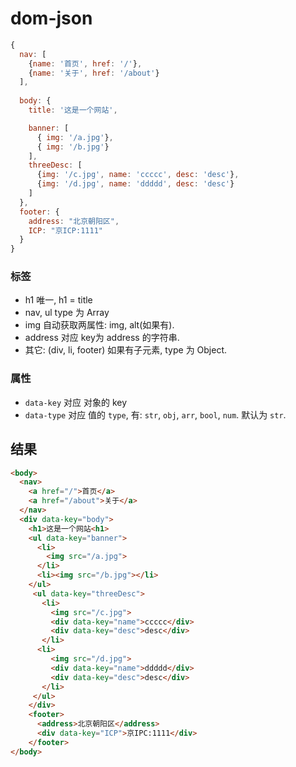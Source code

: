 # dom-json

```js
{
  nav: [
    {name: '首页', href: '/'},
    {name: '关于', href: '/about'}
  ],
  
  body: {
    title: '这是一个网站',

    banner: [
      { img: '/a.jpg'},
      { img: '/b.jpg'}
    ],
    threeDesc: [
      {img: '/c.jpg', name: 'ccccc', desc: 'desc'},
      {img: '/d.jpg', name: 'ddddd', desc: 'desc'}
    ]
  },
  footer: {
    address: "北京朝阳区",
    ICP: "京ICP:1111"
  }
}

```
### 标签
- h1 唯一, h1 = title
- nav, ul type 为 Array
- img 自动获取两属性: img, alt(如果有).
- address 对应 key为 address 的字符串.
- 其它: (div, li, footer) 如果有子元素, type 为 Object.
### 属性
- `data-key` 对应 对象的 key
- `data-type` 对应 值的 `type`, 有: `str`, `obj`, `arr`, `bool`, `num`. 默认为 `str`.
## 结果
```html
<body>
  <nav>
    <a href="/">首页</a>
    <a href="/about">关于</a>
  </nav>
  <div data-key="body"> 
    <h1>这是一个网站<h1>
    <ul data-key="banner">
      <li> 
        <img src="/a.jpg">
      </li>
      <li><img src="/b.jpg"></li>
    </ul>
     <ul data-key="threeDesc">
       <li>
         <img src="/c.jpg">
         <div data-key="name">ccccc</div>
         <div data-key="desc">desc</div>
       </li>
      <li>
         <img src="/d.jpg">
         <div data-key="name">ddddd</div>
         <div data-key="desc">desc</div>
       </li>
     </ul>
    </div>
    <footer>
      <address>北京朝阳区</address>
      <div data-key="ICP">京IPC:1111</div>
    </footer>
</body>
```

